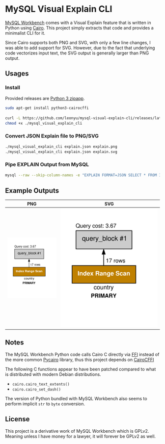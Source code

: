 # MySQL Visual Explain CLI

[MySQL Workbench](https://github.com/mysql/mysql-workbench/) comes with a Visual Explain feature that is written in Python using [Cairo](https://www.cairographics.org/). This project simply extracts that code and provides a minimalist CLI for it.

Since Cairo supports both PNG and SVG, with only a few line changes, I was able to add support for SVG. However, due to the fact that underlying code vectorizes input text, the SVG output is generally larger than PNG output.

## Usages

### Install

Provided releases are [Python 3 zipapp](https://docs.python.org/3/library/zipapp.html).

```sh
sudo apt-get install python3-cairocffi

curl -L https://github.com/leonyu/mysql-visual-explain-cli/releases/latest/download/mysql_visual_explain_cli.pyz -o ./mysql_visual_explain_cli
chmod +x ./mysql_visual_explain_cli
```

### Convert JSON Explain file to PNG/SVG

```sh
./mysql_visual_explain_cli explain.json explain.png
./mysql_visual_explain_cli explain.json explain.svg
```

### Pipe EXPLAIN Output from MySQL

```sh
mysql --raw --skip-column-names -e "EXPLAIN FORMAT=JSON SELECT * FROM INFORMATION_SCHEMA.COLUMNS;" | ./mysql_visual_explain_cli - columns_explained.png
```

## Example Outputs

| PNG                                     | SVG                                     |
| --------------------------------------- | --------------------------------------- |
| ![PNG example](reference/mysql_doc.png) | ![SVG example](reference/mysql_doc.svg) |

## Notes

The MySQL Workbench Python code calls Cairo C directly via [FFI](https://en.wikipedia.org/wiki/Foreign_function_interface) instead of the more common [Pycairo](https://pypi.org/project/pycairo/) library, thus this project depends on [CairoCFFI](https://pypi.org/project/cairocffi/)

The following C functions appear to have been patched compared to what is distributed with modern Debian distributions.

* `cairo.cairo_text_extents()`
* `cairo.cairo_set_dash()`

The version of Python bundled with MySQL Workbench also seems to perform implicit `str` to `byte` conversion.

## License

This project is a derivative work of MySQL Workbench which is GPLv2. Meaning unless I have money for a lawyer, it will forever be GPLv2 as well.
